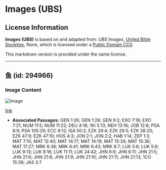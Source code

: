 # Images (UBS)

## License Information

**Images (UBS)** is based on and adapted from: _UBS Images_, [United Bible Societies](https://unitedbiblesocieties.org/), None, which is licensed under a [Public Domain CC0](https://creativecommons.org/public-domain/cc0/).

This markdown version is provided under the same license.



--------------------------------

## 鱼 (id: 294966)

### Image Content

![Image](https://cdn.aquifer.bible/aquifer-content/resources/Media/WEB-0224_fish_en.jpg)

[link](https://cdn.aquifer.bible/aquifer-content/resources/Media/WEB-0224_fish_en.jpg)

* **Associated Passages:** GEN 1:26; GEN 1:28; GEN 9:2; EXO 7:18; EXO 7:21; NUM 11:5; NUM 11:22; DEU 4:18; 1KI 5:13; NEH 13:16; JOB 12:8; PSA 8:9; PSA 105:29; ECC 9:12; ISA 50:2; EZK 29:4; EZK 29:5; EZK 38:20; EZK 47:9; EZK 47:10; HOS 4:3; JON 2:1; JON 2:2; HAB 1:14; ZEP 1:3; MAT 7:10; MAT 12:40; MAT 14:17; MAT 14:19; MAT 15:34; MAT 15:36; MAT 17:27; MRK 6:38; MRK 6:41; MRK 6:43; MRK 8:7; LUK 5:6; LUK 5:9; LUK 9:13; LUK 9:16; LUK 11:11; LUK 24:42; JHN 6:9; JHN 6:11; JHN 21:5; JHN 21:6; JHN 21:8; JHN 21:9; JHN 21:10; JHN 21:11; JHN 21:13; 1CO 15:39; JAS 3:7

